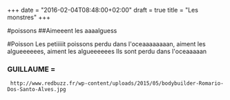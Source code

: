 +++
date = "2016-02-04T08:48:00+02:00"
draft = true
title = "Les monstres"
+++

#poissons
##Aimeeent les aaaalguess 

#Poisson
Les petiiiiit poissons perdu dans l'oceaaaaaaaan, aiment les algueeeeees, aiment les algueeeeees
Ils sont perdu dans l'oceaaaaan 
 ### GUILLAUME =
     http://www.redbuzz.fr/wp-content/uploads/2015/05/bodybuilder-Romario-Dos-Santo-Alves.jpg